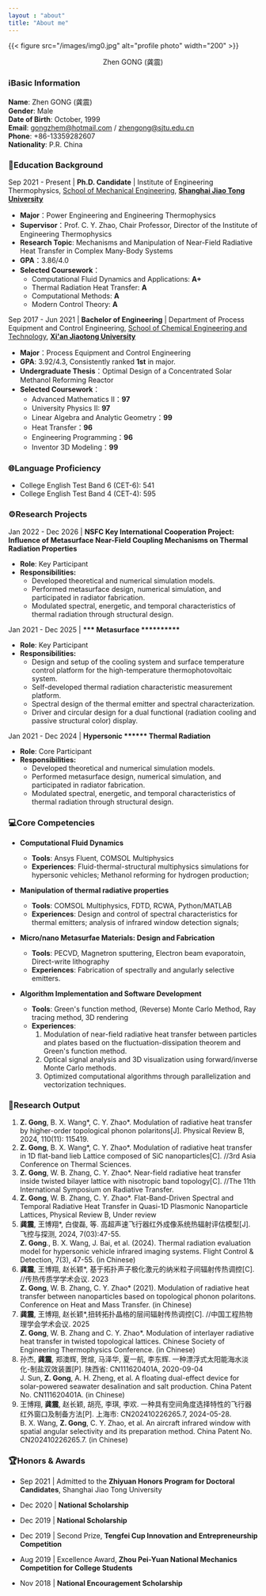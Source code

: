 ```yaml
---
layout : "about"
title: "About me"
---
```


{{< figure src="/images/img0.jpg" alt="profile photo" width="200" >}}

<div style="text-align: center;">Zhen GONG (龚震)</div>



### ℹ️Basic Information

**Name**: Zhen GONG (龚震)  
**Gender**: Male    
**Date of Birth**: October, 1999  
**Email**: [gongzhem@hotmail.com](mailto:gongzhem@hotmail.com) / [zhengong@sjtu.edu.cn](mailto:zhengong@sjtu.edu.cn)  
**Phone**: +86-13359282607  
**Nationality**: P.R. China

### 🏫Education Background

Sep 2021 - Present | **Ph.D. Candidate** | Institute of Engineering Thermophysics, [School of Mechanical Engineering](https://me.sjtu.edu.cn/en/), **[Shanghai Jiao Tong University](https://https://en.sjtu.edu.cn/)**
- **Major**：Power Engineering and Engineering Thermophysics
- **​Supervisor**：Prof. C. Y. Zhao, Chair Professor, Director of the Institute of Engineering Thermophysics
- **​Research Topic**: Mechanisms and Manipulation of Near-Field Radiative Heat Transfer in Complex Many-Body Systems
- **GPA**：3.86/4.0
- **​Selected Coursework**：  
    - Computational Fluid Dynamics and Applications: **A+**  
    - Thermal Radiation Heat Transfer: **A**
    - Computational Methods: **A**
    - Modern Control Theory: **A**

Sep 2017 - Jun 2021 | **Bachelor of Engineering** | Department of Process Equipment and Control Engineering, [School of Chemical Engineering and Technology](https://clet.xjtu.edu.cn/english/Home.htm), **[Xi'an Jiaotong University](https://https://en.xjtu.edu.cn/)** 
- **Major**：Process Equipment and Control Engineering
- **GPA**: 3.92/4.3, Consistently ranked **1st** in major.
- **Undergraduate Thesis**：Optimal Design of a Concentrated Solar Methanol Reforming Reactor
- **​Selected Coursework**：  
    - Advanced Mathematics II：**97**
    - University Physics II: **97**
    - Linear Algebra and Analytic Geometry：**99**
    - Heat Transfer：**96**
    - Engineering Programming：**96**
    - Inventor 3D Modeling：**99**

### 🌐Language Proficiency
- College English Test Band 6 (CET-6): 541
- College English Test Band 4 (CET-4): 595

### ⚙️Research Projects
Jan 2022 - Dec 2026 | **NSFC Key International Cooperation Project: Influence of Metasurface Near-Field Coupling Mechanisms on Thermal Radiation Properties**
- **Role**: Key Participant  
- **Responsibilities:**
    - Developed theoretical and numerical simulation models.
    - Performed metasurface design, numerical simulation, and participated in radiator fabrication.
    - Modulated spectral, energetic, and temporal characteristics of thermal radiation through structural design.

Jan 2021 - Dec 2025 | **\*\*\* Metasurface \*\*\*\*\*\*\*\*\*\***
- **Role**: Key Participant
- **Responsibilities:**
    - Design and setup of the cooling system and surface temperature control platform for the high-temperature thermophotovoltaic system.
    - Self-developed thermal radiation characteristic measurement platform.
    - Spectral design of the thermal emitter and spectral characterization.
    - Driver and circular design for a dual functional (radiation cooling and passive structural color) display. 

Jan 2021 - Dec 2024 | **Hypersonic \*\*\*\*\*\* Thermal Radiation**
- **Role**: Core Participant  
- **Responsibilities:**
    - Developed theoretical and numerical simulation models.
    - Performed metasurface design, numerical simulation, and participated in radiator fabrication.
    - Modulated spectral, energetic, and temporal characteristics of thermal radiation through structural design.

### 💻Core Competencies  
- **Computational Fluid Dynamics**
    - **Tools**: Ansys Fluent, COMSOL Multiphysics
    - **Experiences**: Fluid-thermal-structural multiphysics simulations for hypersonic vehicles; Methanol reforming for hydrogen production;

- **​Manipulation of thermal radiative properties​**
    - **Tools**: COMSOL Multiphysics, FDTD, RCWA, Python/MATLAB 
    - **Experiences**: Design and control of spectral characteristics for thermal emitters; analysis of infrared window detection signals;

- **Micro/nano Metasurfae Materials: Design and Fabrication**
    - **Tools**: PECVD, Magnetron sputtering, Electron beam evaporatoin, Direct-write lithography
    - **Experiences**: Fabrication of spectrally and angularly selective emitters.

- **Algorithm Implementation and Software Development​**
    - **Tools**: Green's function method, (Reverse) Monte Carlo Method, Ray tracing method, 3D rendering
    - **Experiences**:   
        1. Modulation of near-field radiative heat transfer between particles and plates based on the fluctuation-dissipation theorem and Green's function method.  
        2. Optical signal analysis and 3D visualization using forward/inverse Monte Carlo methods.  
        3. Optimized computational algorithms through parallelization and vectorization techniques.

### 📎Research Output
1. **Z. Gong**, B. X. Wang*, C. Y. Zhao*. Modulation of radiative heat transfer by higher-order topological phonon polaritons[J]. Physical Review B, 2024, 110(11): 115419.
2. **Z. Gong**, B. X. Wang*, C. Y. Zhao*. Modulation of radiative heat transfer in 1D flat-band lieb Lattice composed of SiC nanoparticles[C]. //3rd Asia Conference on Thermal Sciences.
3. **Z. Gong**, W. B. Zhang, C. Y. Zhao*. Near-field radiative heat transfer inside twisted bilayer lattice with nisotropic band topology[C]. //The 11th International Symposium on Radiative Transfer.
4. **Z. Gong**, W. B. Zhang, C. Y. Zhao*. Flat-Band-Driven Spectral and Temporal Radiative Heat Transfer in Quasi-1D Plasmonic Nanoparticle Lattices, Physical Review B, Under review
5. **龚震**, 王博翔*, 白俊磊, 等. 高超声速飞行器红外成像系统热辐射评估模型[J]. 飞控与探测, 2024, 7(03):47-55.  
**Z. Gong**.​​, B. X. Wang, J. Bai, et al. (2024). Thermal radiation evaluation model for hypersonic vehicle infrared imaging systems. Flight Control & Detection, 7(3), 47-55. (in Chinese)    
6. **龚震**, 王博翔, 赵长颖*, 基于拓扑声子极化激元的纳米粒子间辐射传热调控[C]. //传热传质学学术会议. 2023  
**Z. Gong**, W. B. Zhang, C. Y. Zhao* (2021). Modulation of radiative heat transfer between nanoparticles based on topological phonon polaritons. Conference on Heat and Mass Transfer. (in Chinese)
7. **龚震**, 王博翔, 赵长颖*,扭转拓扑晶格的层间辐射传热调控[C]. //中国工程热物理学会学术会议. 2025  
**Z. Gong**, W. B. Zhang and C. Y. Zhao*. Modulation of interlayer radiative heat transfer in twisted topological lattices. Chinese Society of Engineering Thermophysics Conference. (in Chinese)
8. 孙杰, **龚震**, 郑澳辉, 贺煊, 马泽华, 夏一航, 李东辉. 一种漂浮式太阳能海水淡化-制盐双效装置[P]. 陕西省: CN111620401A, 2020-09-04  
J. Sun, **Z. Gong**, A. H. Zheng, et al. A floating dual-effect device for solar-powered seawater desalination and salt production. China Patent No. CN111620401A. (in Chinese)
9. 王博翔, **龚震**, 赵长颖, 胡亮, 李琪, 李欢.  一种具有空间角度选择特性的飞行器红外窗口及制备方法[P]. 上海市: CN202410226265.7, 2024-05-28.  
B. X. Wang, **Z. Gong**, C. Y. Zhao, et al. An aircraft infrared window with spatial angular selectivity and its preparation method. China Patent No. CN202410226265.7. (in Chinese)

### 🏆Honors & Awards
- Sep 2021 | Admitted to the **​​Zhiyuan Honors Program for Doctoral Candidates**​​, Shanghai Jiao Tong University

- Dec 2020 | **​​National Scholarship​​**

- Dec 2019 | ​**​National Scholarship​​**

- Dec 2019 | Second Prize, ​​**Tengfei Cup Innovation and Entrepreneurship Competition​​**

- Aug 2019 | ​​Excellence Award​, **​​Zhou Pei-Yuan National Mechanics Competition for College Students​​**

- Nov 2018 | **​​National Encouragement Scholarship​​**
